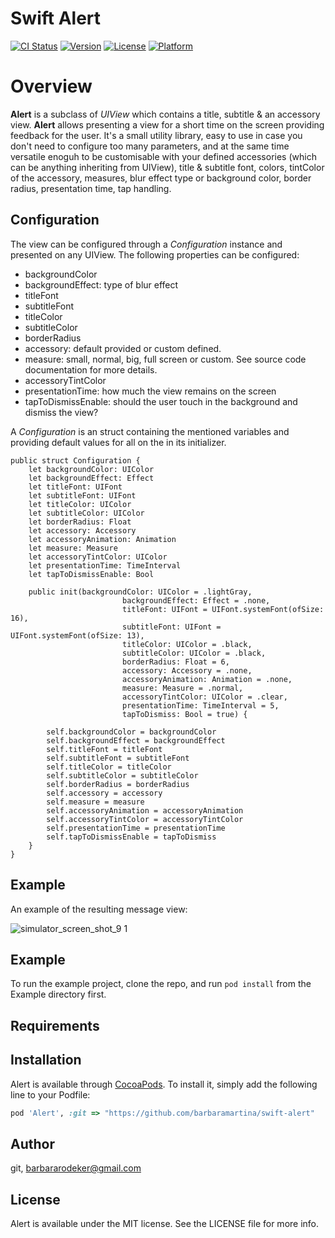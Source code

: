 # Swift Alert

[![CI Status](http://img.shields.io/travis/git/Alert.svg?style=flat)](https://travis-ci.org/git/Alert)
[![Version](https://img.shields.io/cocoapods/v/Alert.svg?style=flat)](http://cocoapods.org/pods/Alert)
[![License](https://img.shields.io/cocoapods/l/Alert.svg?style=flat)](http://cocoapods.org/pods/Alert)
[![Platform](https://img.shields.io/cocoapods/p/Alert.svg?style=flat)](http://cocoapods.org/pods/Alert)

# Overview

**Alert** is a subclass of *UIView* which contains a title, subtitle & an accessory view. **Alert** allows presenting a view for a short time on the screen providing feedback for the user. It's a small utility library, easy to use in case you don't need to configure too many parameters, and at the same time versatile enoguh to be customisable with your defined accessories (which can be anything inheriting from UIView), title & subtitle font, colors, tintColor of the accessory, measures, blur effect type or background color, border radius, presentation time, tap handling.


## Configuration
The view can be configured through a *Configuration* instance and presented on any UIView.
The following properties can be configured: 

- backgroundColor
- backgroundEffect: type of blur effect 
- titleFont
- subtitleFont
- titleColor
- subtitleColor
- borderRadius
- accessory: default provided or custom defined.
- measure: small, normal, big, full screen or custom. See source code documentation for more details.
- accessoryTintColor
- presentationTime: how much the view remains on the screen
- tapToDismissEnable: should the user touch in the background and dismiss the view?

A *Configuration* is an struct containing the mentioned variables and providing default values for all on the in its initializer. 

```
public struct Configuration {
    let backgroundColor: UIColor
    let backgroundEffect: Effect
    let titleFont: UIFont
    let subtitleFont: UIFont
    let titleColor: UIColor
    let subtitleColor: UIColor
    let borderRadius: Float
    let accessory: Accessory
    let accessoryAnimation: Animation
    let measure: Measure
    let accessoryTintColor: UIColor
    let presentationTime: TimeInterval
    let tapToDismissEnable: Bool
    
    public init(backgroundColor: UIColor = .lightGray,
                         backgroundEffect: Effect = .none,
                         titleFont: UIFont = UIFont.systemFont(ofSize: 16),
                         subtitleFont: UIFont = UIFont.systemFont(ofSize: 13),
                         titleColor: UIColor = .black,
                         subtitleColor: UIColor = .black,
                         borderRadius: Float = 6,
                         accessory: Accessory = .none,
                         accessoryAnimation: Animation = .none,
                         measure: Measure = .normal,
                         accessoryTintColor: UIColor = .clear,
                         presentationTime: TimeInterval = 5,
                         tapToDismiss: Bool = true) {
        
        self.backgroundColor = backgroundColor
        self.backgroundEffect = backgroundEffect
        self.titleFont = titleFont
        self.subtitleFont = subtitleFont
        self.titleColor = titleColor
        self.subtitleColor = subtitleColor
        self.borderRadius = borderRadius
        self.accessory = accessory
        self.measure = measure
        self.accessoryAnimation = accessoryAnimation
        self.accessoryTintColor = accessoryTintColor
        self.presentationTime = presentationTime
        self.tapToDismissEnable = tapToDismiss
    }
}
```

## Example
An example of the resulting message view: 

![simulator_screen_shot_9 1](https://user-images.githubusercontent.com/815372/28084027-a40bbba0-6677-11e7-947d-38b7f04bda99.png)

## Example

To run the example project, clone the repo, and run `pod install` from the Example directory first.

## Requirements

## Installation

Alert is available through [CocoaPods](http://cocoapods.org). To install
it, simply add the following line to your Podfile:

```ruby
pod 'Alert', :git => "https://github.com/barbaramartina/swift-alert"
```

## Author

git, barbararodeker@gmail.com

## License

Alert is available under the MIT license. See the LICENSE file for more info.
